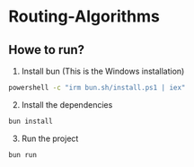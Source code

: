 # Routing-Algorithms

## Howe to run?

1. Install bun (This is the Windows installation)

```bash
powershell -c "irm bun.sh/install.ps1 | iex"
```

2. Install the dependencies

```bash
bun install
```

3. Run the project

```bash
bun run
```
